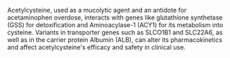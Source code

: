 Acetylcysteine, used as a mucolytic agent and an antidote for acetaminophen overdose, interacts with genes like glutathione synthetase (GSS) for detoxification and Aminoacylase-1 (ACY1) for its metabolism into cysteine. Variants in transporter genes such as SLCO1B1 and SLC22A6, as well as in the carrier protein Albumin (ALB), can alter its pharmacokinetics and affect acetylcysteine's efficacy and safety in clinical use.